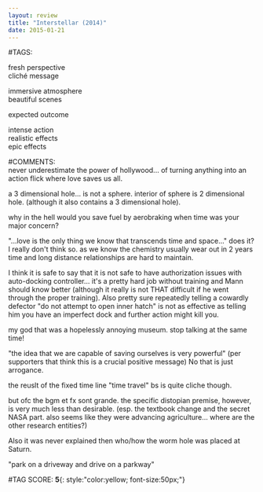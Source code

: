```yaml
---  
layout: review  
title: "Interstellar (2014)"  
date: 2015-01-21  
---  
```

  
#TAGS:  
  
fresh perspective  
cliché message  
  
immersive atmosphere  
beautiful scenes  
  
expected outcome  
  
intense action  
realistic effects  
epic effects  
  
#COMMENTS:  
never underestimate the power of hollywood... of turning anything into an action flick where love saves us all.  
  
a 3 dimensional hole... is not a sphere. interior of sphere is 2 dimensional hole. (although it also contains a 3 dimensional hole).  
  
why in the hell would you save fuel by aerobraking when time was your major concern?  
  
"...love is the only thing we know that transcends time and space..." does it? I really don't think so. as we know the chemistry usually wear out in 2 years time and long distance relationships are hard to maintain.  
  
I think it is safe to say that it is not safe to have authorization issues with auto-docking controller... it's a pretty hard job without training and Mann should know better (although it really is not THAT difficult if he went through the proper training). Also pretty sure repeatedly telling a cowardly defector "do not attempt to open inner hatch" is not as effective as telling him you have an imperfect dock and further action might kill you.  
  
my god that was a hopelessly annoying museum. stop talking at the same time!  
  
"the idea that we are capable of saving ourselves is very powerful" (per supporters that think this is a crucial positive message) No that is just arrogance.   
  
the reuslt of the fixed time line "time travel" bs is quite cliche though.  
  
but ofc the bgm et fx sont grande. the specific distopian premise, however, is very much less than desirable. (esp. the textbook change and the secret NASA part. also seems like they were advancing agriculture... where are the other research entities?)  
  
Also it was never explained then who/how the worm hole was placed at Saturn.  
  
"park on a driveway and drive on a parkway"  
  
  
  
  
  
#TAG SCORE: **5**{: style:"color:yellow; font-size:50px;"}  
